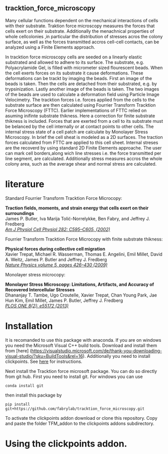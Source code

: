 ## tracktion_force_microscopy
Many cellular functions dependent on the mechanical interactions of cells with their substrate. Traktion force microscopy measures the forces that cells exert on their substrate. Additionally the menachnical properties of whole cellcolonies ,in particular the distribution of stresses acros the colony surface, as well as the forces transmitted accros cell-cell contacts, can be analyzed using a Finite Elements approach. 

In tracktion force microscopy cells are seeded on a linearly elastic substrated and allowed to adhere to its surface. The substrate, e.g. Polyacrylamide Gel, is filled with micrometer sized flourescent beads. When the cell exerts forces on its substrate it cause deformations. These deformations can be trackt by imaging the beads. First an image of the beads is taken. Then the cells are detached from their substrated, e.g. by trypsinization. Lastly another image of the beads is taken. The two images of the beads are used to calculate a deformation field using Particle Image Velocimetry. The tracktion forces i.e. forces applied from the cells to the substrate surface are then calculated using Fourrier Transform Tracktion Force Microscopy (FTTC). Earlier implementations of 
FTTC relied on asuming inifinte substrate thikness. Here a correction for finite substrate thikness is included.
Forces that are exerted from a cell to its substrate must be belanced by the cell internally or at contact points to other cells. The internal stress state of a cell patch are calculate by Monolayer Stress Microscopy. In brief the cell sheat is modeled as a 2D surfaces. The traction forces calculated from FTTC are applied to this cell sheet. Internal streses are the recoverd by using standard 2D Finite Elements approache. The user can mark cell borders,along wich line stresses i.e. the force transmitted per line segment, are calculated. Additionally stress measures accros the whole colony area, such as the average shear and normal stress are calculated. 






# literature

Standard Fourrier Transform Tracktion Force Microcopy:

**Traction fields, moments, and strain energy that cells exert on their surroundings**<br>
James P. Butler, Iva Marija Tolić-Norrelykke, Ben Fabry, and Jeffrey J. Fredberg<br>
[*Am J Physiol Cell Physiol 282: C595–C605, (2002)*](https://www.physiology.org/doi/pdf/10.1152/ajpcell.00270.2001)


Fourrier Transform Tracktion Force Microcopy with finite substrate thikness:

**Physical forces during collective cell migration**<br>
Xavier Trepat, Michael R. Wasserman, Thomas E. Angelini, Emil Millet, David A. Weitz,
James P. Butler and Jeffrey J. Fredberg<br>
[*Nature Physics volume 5, pages 426–430 (2009)*](https://www.nature.com/articles/nphys1269)

Monolayer stress microcopy:

**Monolayer Stress Microscopy: Limitations, Artifacts, and Accuracy of Recovered Intercellular Stresses**<br>
Dhananjay T. Tambe, Ugo Croutelle, Xavier Trepat, Chan Young Park, Jae Hun Kim, Emil Millet,
James P. Butler, Jeffrey J. Fredberg<br>
[*PLOS ONE 8(2): e55172 (2013)*](https://journals.plos.org/plosone/article?id=10.1371/journal.pone.0055172)


# Installation
It is recomanded to use this package with anaconda. 
If you are on windows you need the Microsoft Visual C++ build tools. Download and install them from [here] (https://visualstudio.microsoft.com/de/thank-you-downloading-visual-studio/?sku=BuildTools&rel=16).
Additionally you need to install clickpoints. See [here](https://clickpoints.readthedocs.io/en/latest/installation.html#windows-installer) for instructions.

Next install the Tracktion force microsoft package. You can do so directly from git hub. First you need to install git.
For windows you can use
```
conda install git
```
then install this package by
```
pip install git+https://github.com/fabrylab/tracktion_force_microscopy.git
```

To activate the clickpoints addon download or clone this repository. Copy and paste the folder TFM_addon to the clickpoints addons subdirectory.

# Using the clickpoints addon. 



